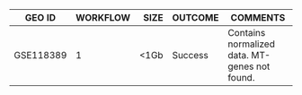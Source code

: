 |  GEO ID   | WORKFLOW | SIZE  | OUTCOME | COMMENTS | 
|-----------|----------|------:|---------|----------|
| GSE118389 |     1    |  <1Gb | Success |Contains normalized data. MT-genes not found.|

